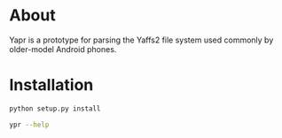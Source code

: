 # About

Yapr is a prototype for parsing the Yaffs2 file system 
used commonly by older-model  Android phones.

# Installation

```bash
python setup.py install

ypr --help
```


